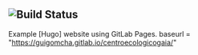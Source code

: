![Build Status](https://gitlab.com/guigomcha/centroecologicogaia/badges/master/build.svg)
---

Example [Hugo] website using GitLab Pages.
baseurl = "https://guigomcha.gitlab.io/centroecologicogaia/"